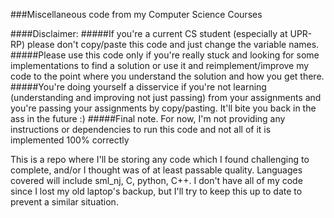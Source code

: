 ###Miscellaneous code from my Computer Science Courses

####Disclaimer:
#####If you're a current CS student (especially at UPR-RP) please don't copy/paste this code and just change the variable names. 
#####Please use this code only if you're really stuck and looking for some implementations to find a solution or use it and reimplement/improve my code to the point where you understand the solution and how you get there. 
#####You're doing yourself a disservice if you're not learning (understanding and improving not just passing) from your assignments and you're passing your assignments by copy/pasting. It'll bite you back in the ass in the future :)
#####Final note. For now, I'm not providing any instructions or dependencies to run this code and not all of it is implemented 100% correctly

This is a repo where I'll be storing any code which I found challenging to complete, and/or I thought was of at least passable quality.
Languages covered will include sml_nj, C, python, C++. 
I don't have all of my code since I lost my old laptop's backup, but I'll try to keep this up to date to prevent a similar situation.

